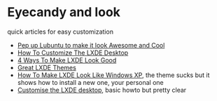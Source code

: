 # Eyecandy and look
quick articles for easy customization
- [Pep up Lubuntu to make it look Awesome and Cool](https://medium.com/@LakshyAAAgrawal/tweak-your-lubuntu-appearance-like-a-pro-7fdff72cb2ff)
- [How To Customize The LXDE Desktop](https://www.addictivetips.com/ubuntu-linux-tips/customize-the-lxde-desktop/)
- [4 Ways To Make LXDE Look Good](https://www.lifewire.com/make-lubuntu-16-04-look-good-4033938)
- [Great LXDE Themes](https://www.maketecheasier.com/9-great-lxde-themes/)
- [How To Make LXDE Look Like Windows XP](https://www.makeuseof.com/tag/make-lubuntu-look-like-windows-xp/),
the theme sucks but it shows how to install a new one, your personal one
- [Customise the LXDE desktop](https://www.linuxvoice.com/issues/003/LV3lxde.pdf), basic howto but pretty clear
